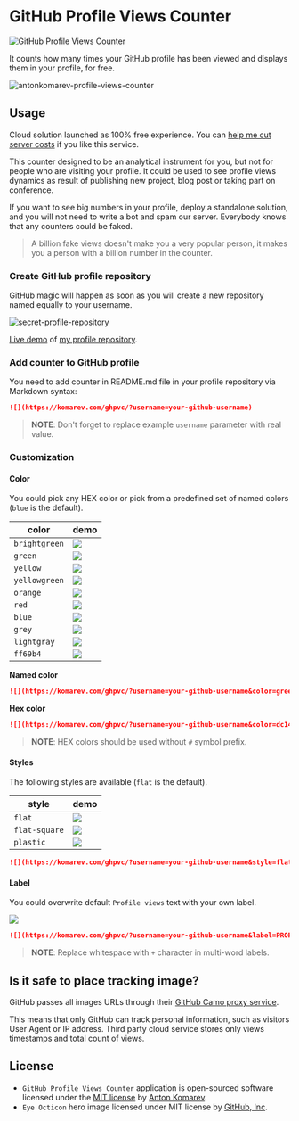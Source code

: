 # GitHub Profile Views Counter

![GitHub Profile Views Counter](https://user-images.githubusercontent.com/1849174/87816378-dfce8480-c86f-11ea-9ac0-2f7907e1d9d4.png)

It counts how many times your GitHub profile has been viewed and displays them in your profile, for free.

![antonkomarev-profile-views-counter](https://user-images.githubusercontent.com/1849174/87852750-78ffa880-c90d-11ea-98d7-eba7b10a09cd.png)

## Usage

Cloud solution launched as 100% free experience. You can [help me cut server costs] if you like this service.

This counter designed to be an analytical instrument for you, but not for people who are visiting your profile.
It could be used to see profile views dynamics as result of publishing new project, blog post or taking part on conference.

If you want to see big numbers in your profile, deploy a standalone solution, and you will not need to write a bot
and spam our server. Everybody knows that any counters could be faked.

> A billion fake views doesn't make you a very popular person, it makes you a person with a billion number in the counter.

### Create GitHub profile repository

GitHub magic will happen as soon as you will create a new repository named equally to your username.

![secret-profile-repository](https://user-images.githubusercontent.com/1849174/87852702-f24acb80-c90c-11ea-8247-90ae7de0954d.png)

[Live demo] of [my profile repository].

### Add counter to GitHub profile

You need to add counter in README.md file in your profile repository via Markdown syntax:

```markdown
![](https://komarev.com/ghpvc/?username=your-github-username)
```

> **NOTE**: Don't forget to replace example `username` parameter with real value.

### Customization

#### Color

You could pick any HEX color or pick from a predefined set of named colors (`blue` is the default).

| color | demo |
| ----- | ---- |
| `brightgreen` | ![](https://img.shields.io/static/v1?label=Profile+views&message=1234567890&color=44cc11) |
| `green` | ![](https://img.shields.io/static/v1?label=Profile+views&message=1234567890&color=97ca00) |
| `yellow` | ![](https://img.shields.io/static/v1?label=Profile+views&message=1234567890&color=dfb317) |
| `yellowgreen` | ![](https://img.shields.io/static/v1?label=Profile+views&message=1234567890&color=a4a61d) |
| `orange` | ![](https://img.shields.io/static/v1?label=Profile+views&message=1234567890&color=fe7d37) |
| `red` | ![](https://img.shields.io/static/v1?label=Profile+views&message=1234567890&color=e05d44) |
| `blue` | ![](https://img.shields.io/static/v1?label=Profile+views&message=1234567890&color=007ec6) |
| `grey` | ![](https://img.shields.io/static/v1?label=Profile+views&message=1234567890&color=555555) |
| `lightgray` | ![](https://img.shields.io/static/v1?label=Profile+views&message=1234567890&color=9f9f9f) |
| `ff69b4` | ![](https://img.shields.io/static/v1?label=Profile+views&message=1234567890&color=ff69b4) |

**Named color**

```markdown
![](https://komarev.com/ghpvc/?username=your-github-username&color=green)
```

**Hex color**

```markdown
![](https://komarev.com/ghpvc/?username=your-github-username&color=dc143c)
```

> **NOTE**: HEX colors should be used without `#` symbol prefix.

#### Styles

The following styles are available (`flat` is the default).

| style | demo |
| ----- | ---- |
| `flat` | ![](https://img.shields.io/static/v1?label=Profile+views&message=1234567890&color=007ec6&style=flat) |
| `flat-square` | ![](https://img.shields.io/static/v1?label=Profile+views&message=1234567890&color=007ec6&style=flat-square) |
| `plastic` | ![](https://img.shields.io/static/v1?label=Profile+views&message=1234567890&color=007ec6&style=plastic) |

```markdown
![](https://komarev.com/ghpvc/?username=your-github-username&style=flat-square)
```

#### Label

You could overwrite default `Profile views` text with your own label.

![](https://img.shields.io/static/v1?label=PROFILE+VIEWS&message=1234567890&color=007ec6)

```markdown
![](https://komarev.com/ghpvc/?username=your-github-username&label=PROFILE+VIEWS)
```

> **NOTE**: Replace whitespace with `+` character in multi-word labels.

## Is it safe to place tracking image? 

GitHub passes all images URLs through their [GitHub Camo proxy service](https://github.blog/2010-11-13-sidejack-prevention-phase-3-ssl-proxied-assets/).

This means that only GitHub can track personal information, such as visitors User Agent or IP address.
Third party cloud service stores only views timestamps and total count of views.

## License

- `GitHub Profile Views Counter` application is open-sourced software licensed under the [MIT license](LICENSE) by [Anton Komarev].
- `Eye Octicon` hero image licensed under MIT license by [GitHub, Inc].

[Anton Komarev]: https://komarev.com
[GitHub, Inc]: https://github.com
[Live demo]: https://github.com/antonkomarev
[my profile repository]: https://github.com/antonkomarev/antonkomarev
[help me cut server costs]: https://paypal.me/antonkomarev
